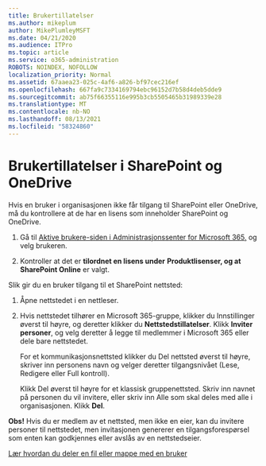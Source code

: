 ```yaml
---
title: Brukertillatelser
ms.author: mikeplum
author: MikePlumleyMSFT
ms.date: 04/21/2020
ms.audience: ITPro
ms.topic: article
ms.service: o365-administration
ROBOTS: NOINDEX, NOFOLLOW
localization_priority: Normal
ms.assetid: 67aaea23-025c-4af6-a826-bf97cec216ef
ms.openlocfilehash: 667fa9c7334169794ebc96152d7b58d4deb5dde9
ms.sourcegitcommit: ab75f66355116e995b3cb5505465b31989339e28
ms.translationtype: MT
ms.contentlocale: nb-NO
ms.lasthandoff: 08/13/2021
ms.locfileid: "58324860"
---
```

# <a name="user-permissions-in-sharepoint-and-onedrive"></a>Brukertillatelser i SharePoint og OneDrive

Hvis en bruker i organisasjonen ikke får tilgang til SharePoint eller OneDrive, må du kontrollere at de har en lisens som inneholder SharePoint og OneDrive. 
  
1. Gå til [Aktive brukere-siden i Administrasjonssenter for Microsoft 365,](https://portal.office.com/adminportal/home#/users) og velg brukeren. 
    
2. Kontroller at det er **tilordnet en lisens under** **Produktlisenser, og at SharePoint Online** er valgt. 
    
 Slik gir du en bruker tilgang til et SharePoint nettsted: 
  
1. Åpne nettstedet i en nettleser.
    
2. Hvis nettstedet tilhører en Microsoft 365-gruppe, klikker du Innstillinger øverst til høyre, og deretter klikker du **Nettstedstillatelser**. Klikk **Inviter personer**, og velg deretter å legge til medlemmer i Microsoft 365 eller dele bare nettstedet. 
    
    For et kommunikasjonsnettsted klikker du Del nettsted øverst til høyre, skriver inn personens navn og velger deretter tilgangsnivået (Lese, Redigere eller Full kontroll).  
    
    Klikk Del øverst til  høyre for et klassisk gruppenettsted. Skriv inn navnet på personen du vil invitere, eller skriv inn Alle som skal deles med alle i organisasjonen. Klikk **Del**.
    
**Obs!** Hvis du er medlem av et nettsted, men ikke en eier, kan du invitere personer til nettstedet, men invitasjonen genererer en tilgangsforespørsel som enten kan godkjennes eller avslås av en nettstedseier. 
  
[Lær hvordan du deler en fil eller mappe med en bruker](https://go.microsoft.com/fwlink/?linkid=533408)
  

